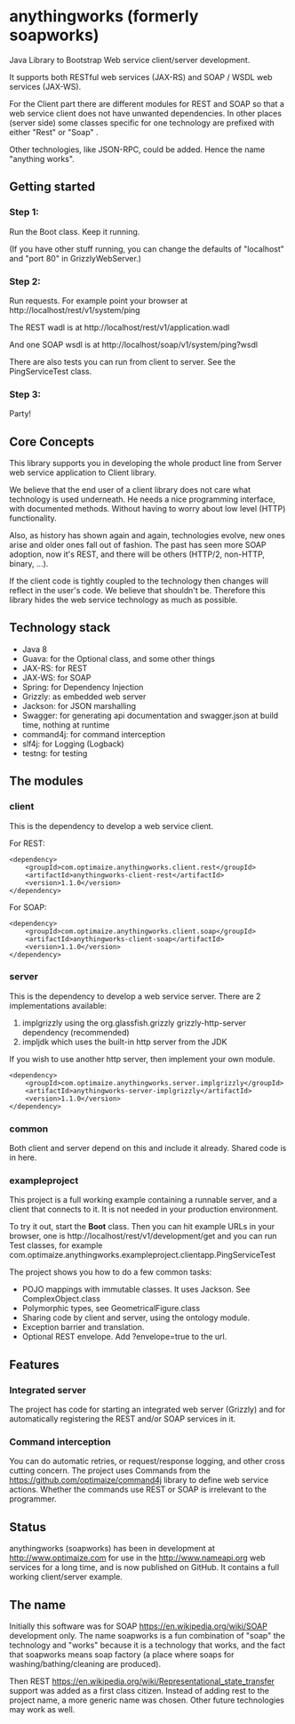 anythingworks (formerly soapworks)
=========

Java Library to Bootstrap Web service client/server development.

It supports both RESTful web services (JAX-RS) and SOAP / WSDL web services (JAX-WS).

For the Client part there are different modules for REST and SOAP so that a web service client does not have 
unwanted dependencies. In other places (server side) some classes specific for one technology are prefixed
with either "Rest" or "Soap" .

Other technologies, like JSON-RPC, could be added. Hence the name "anything works".


## Getting started

### Step 1: 

Run the Boot class. Keep it running.

(If you have other stuff running, you can change the defaults of "localhost" and "port 80" in GrizzlyWebServer.)


### Step 2: 

Run requests. For example point your browser at http://localhost/rest/v1/system/ping

The REST wadl is at http://localhost/rest/v1/application.wadl

And one SOAP wsdl is at http://localhost/soap/v1/system/ping?wsdl

There are also tests you can run from client to server. See the PingServiceTest class.


### Step 3:

Party!


## Core Concepts

This library supports you in developing the whole product line from Server web service application to Client 
library. 

We believe that the end user of a client library does not care what technology is used underneath. 
He needs a nice programming interface, with documented methods. Without having to worry about low level 
(HTTP) functionality. 

Also, as history has shown again and again, technologies evolve, new ones arise and older ones fall out of fashion. 
The past has seen more SOAP adoption, now it's REST, and there will be others (HTTP/2, non-HTTP, binary, ...).

If the client code is tightly coupled to the technology then changes will reflect in the user's code. We believe 
that shouldn't be. Therefore this library hides the web service technology as much as possible. 



## Technology stack

* Java 8
* Guava: for the Optional class, and some other things
* JAX-RS: for REST
* JAX-WS: for SOAP
* Spring: for Dependency Injection
* Grizzly: as embedded web server
* Jackson: for JSON marshalling
* Swagger: for generating api documentation and swagger.json at build time, nothing at runtime
* command4j: for command interception
* slf4j: for Logging (Logback)
* testng: for testing


## The modules

### client

This is the dependency to develop a web service client. 

For REST:

    <dependency>
        <groupId>com.optimaize.anythingworks.client.rest</groupId>
        <artifactId>anythingworks-client-rest</artifactId>
        <version>1.1.0</version>
    </dependency>

For SOAP: 

    <dependency>
        <groupId>com.optimaize.anythingworks.client.soap</groupId>
        <artifactId>anythingworks-client-soap</artifactId>
        <version>1.1.0</version>
    </dependency>


### server

This is the dependency to develop a web service server.
There are 2 implementations available:

1. implgrizzly using the org.glassfish.grizzly grizzly-http-server dependency (recommended)
2. impljdk which uses the built-in http server from the JDK

If you wish to use another http server, then implement your own module.

    <dependency>
        <groupId>com.optimaize.anythingworks.server.implgrizzly</groupId>
        <artifactId>anythingworks-server-implgrizzly</artifactId>
        <version>1.1.0</version>
    </dependency>

### common

Both client and server depend on this and include it already. Shared code is in here.

### exampleproject

This project is a full working example containing a runnable server, and a client that connects to it. 
It is not needed in your production environment.

To try it out, start the **Boot** class. Then you can hit example URLs in your browser, one 
is http://localhost/rest/v1/development/get and you can run Test classes, for example 
com.optimaize.anythingworks.exampleproject.clientapp.PingServiceTest

The project shows you how to do a few common tasks:

* POJO mappings with immutable classes. It uses Jackson. See ComplexObject.class
* Polymorphic types, see GeometricalFigure.class
* Sharing code by client and server, using the ontology module.
* Exception barrier and translation. 
* Optional REST envelope. Add ?envelope=true to the url.


## Features

### Integrated server

The project has code for starting an integrated web server (Grizzly) and for automatically 
registering the REST and/or SOAP services in it.

### Command interception

You can do automatic retries, or request/response logging, and other cross cutting concern. 
The project uses Commands from the https://github.com/optimaize/command4j library to define 
web service actions. Whether the commands use REST or SOAP is irrelevant to the programmer.


## Status

anythingworks (soapworks) has been in development at http://www.optimaize.com for use in the http://www.nameapi.org web services for 
a long time, and is now published on GitHub. It contains a full working client/server example. 


## The name

Initially this software was for SOAP https://en.wikipedia.org/wiki/SOAP development only. 
The name soapworks is a fun combination of "soap" the technology and "works" because it is a technology that works, 
and the fact that soapworks means soap factory (a place where soaps for washing/bathing/cleaning are produced).

Then REST https://en.wikipedia.org/wiki/Representational_state_transfer support was added as a first class citizen.
Instead of adding rest to the project name, a more generic name was chosen. Other future technologies may work as well.

